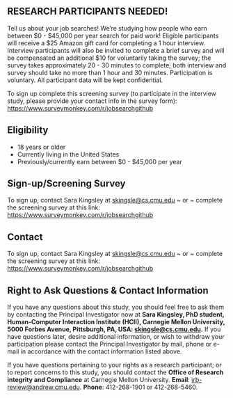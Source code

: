 ## RESEARCH PARTICIPANTS NEEDED!
Tell us about your job searches! We’re studying how people who earn between $0 - $45,000 per year search for paid work! Eligible participants will receive a $25 Amazon gift card for completing a 1 hour interview. Interview participants will also be invited to complete a brief survey and will be compensated an additional $10 for voluntarily taking the survey; the survey takes approximately 20 - 30 minutes to complete; both interview and survey should take no more than 1 hour and 30 minutes. Participation is voluntary. All participant data will be kept confidential.

To sign up complete this screening survey (to participate in the interview study, please provide your contact info in the survey form): https://www.surveymonkey.com/r/jobsearchgithub

## Eligibility
- 18 years or older
- Currently living in the United States
- Previously/currently earn between $0 - $45,000 per year

## Sign-up/Screening Survey
To sign up, contact Sara Kingsley at skingsle@cs.cmu.edu ~ or ~ complete the screening survey at this link: https://www.surveymonkey.com/r/jobsearchgithub

## Contact
To sign up, contact Sara Kingsley at skingsle@cs.cmu.edu ~ or ~ complete the screening survey at this link: https://www.surveymonkey.com/r/jobsearchgithub

## Right to Ask Questions & Contact Information
If you have any questions about this study, you should feel free to ask them by contacting the Principal Investigator now at **Sara Kingsley, PhD student, Human-Computer Interaction Institute (HCII), Carnegie Mellon University, 5000 Forbes Avenue, Pittsburgh, PA, USA: skingsle@cs.cmu.edu.** If you have questions later, desire additional information, or wish to withdraw your participation please contact the Principal Investigator by mail, phone or e-mail in accordance with the contact information listed above.

If you have questions pertaining to your rights as a research participant; or to report concerns to this study, you should contact the **Office of Research integrity and Compliance** at Carnegie Mellon University. **Email**: irb-review@andrew.cmu.edu. **Phone**: 412-268-1901 or 412-268-5460.
